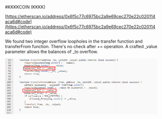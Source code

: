 #KKKKCOIN (KKKK)

[https://etherscan.io/address/0x6f5c77c6975bc2a9e69cec270e22c020114aca6d#code](https://etherscan.io/address/0x6f5c77c6975bc2a9e69cec270e22c020114aca6d#code)

We found two integer overflow loopholes in the transfer function and transferFrom function. There's no check after += operation. A crafted _value parameter allows the balances of _to overflow.

![](./1.png)